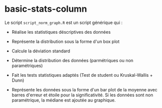 # basic-stats-column

Le script `script_norm_graph.R` est un script générique qui :

- Réalise les statistiques déscriptives des données
- Représente la distribution sous la forme d'un box plot
- Calcule la déviation standard

- Détermine la distribution des données (parmétriques ou non paramétriques)
- Fait les tests statistiques adaptés (Test de student ou Kruskal-Wallis + Dunn)
- Représente les données sous la forme d'un bar plot de la moyenne avec barres d'erreur et étoile pour la significativité. Si les données sont non paramétrique, la médiane est ajoutée au graphique.
